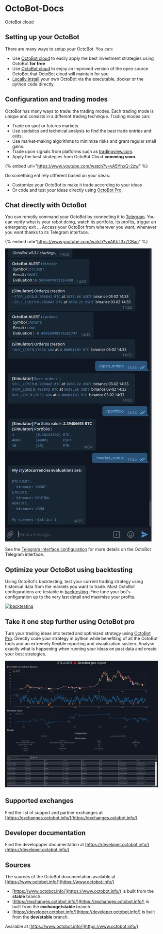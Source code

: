 # OctoBot-Docs

[OctoBot cloud](https://www.octobot.cloud/?utm_source=octobot.info&utm_medium=dk&utm_campaign=readme&utm_content=main_illustration)

## Setting up your OctoBot
There are many ways to setup your OctoBot. You can:

- Use [OctoBot cloud](https://www.octobot.cloud/?utm_source=octobot.info&utm_medium=dk&utm_campaign=readme&utm_content=setting_up_your_octobot) to easily apply the best investment strategies using OctoBot **for free**
- Use [OctoBot cloud](https://www.octobot.cloud/?utm_source=octobot.info&utm_medium=dk&utm_campaign=readme&utm_content=setting_up_your_octobot) to enjoy an improved version of the open source OctoBot that OctoBot cloud will maintain for you
- [Locally install](Installation/Local-Installation.md) your own OctoBot via the executable, docker or the python code directly.

## Configuration and trading modes
OctoBot has many ways to trade: the trading modes. Each trading mode is unique and consists in a different trading technique. Trading modes can:
- Trade on spot or futures markets.
- Use statistics and technical analysis to find the best trade entries and exits.
- Use market-making algorithms to minimize risks and grant regular small gains.
- Trade upon signals from platforms such as [tradingview.com](https://www.tradingview.com/).
- Apply the best strategies from OctoBot Cloud **comming soon**.


{% embed url="https://www.youtube.com/watch?v=vA5YhxQ-2zw" %}


Do something entirely different based on your ideas: 
- Customize your OctoBot to make it trade according to your ideas
- Or code and test your ideas directly using [OctoBot Pro](https://pro.octobot.info/).


## Chat directly with OctoBot

You can remotly command your OctoBot by connecting it to [Telegram](https://telegram.org/). You can verify what is your robot doing, watch its portfolio, its profits, trigger an emergency exit ... Access your OctoBot from wherever you want, whenever you want thanks to its Telegram interface.

{% embed url="https://www.youtube.com/watch?v=AKkT3xZCBac" %}

[![telegram-interface](https://raw.githubusercontent.com/Drakkar-Software/OctoBot/assets/wiki_resources/telegram-interface.webp)](https://raw.githubusercontent.com/Drakkar-Software/OctoBot/assets/wiki_resources/telegram-interface.webp)

See the [Telegram interface configuration](Interfaces/Telegram-interface.md) for more details on the OctoBot Telegram interface.


## Optimize your OctoBot using backtesting

Using OctoBot's backtesting, test your current trading strategy using historical data from the markets you want to trade. Most OctoBot configurations are testable in [backtesting](https://www.investopedia.com/terms/b/backtesting.asp). Fine tune your bot's configuration up to the very last detail and maximise your profits.

[![backtesting](https://raw.githubusercontent.com/Drakkar-Software/OctoBot/assets/wiki_resources/backtesting.jpg)](https://raw.githubusercontent.com/Drakkar-Software/OctoBot/assets/wiki_resources/backtesting.jpg)

## Take it one step further using OctoBot pro
Turn your trading ideas into tested and optimized strategy using [OctoBot Pro](https://pro.octobot.info/).
Directly code your strategy in python while benefiting of all the OctoBot tools and an extremely flexible reporting and visualization system. Analyse exactly what is happening when running your ideas on past data and create your best strategies.

[![octobot_pro_report](https://raw.githubusercontent.com/Drakkar-Software/OctoBot/assets/wiki_resources/octobot_pro_report.jpg)](https://raw.githubusercontent.com/Drakkar-Software/OctoBot/assets/wiki_resources/octobot_pro_report.jpg)


## Supported exchanges

Find the list of support and partner exchanges at [https://exchanges.octobot.info/](https://exchanges.octobot.info/)

## Developer documentation

Find the developpper documentation at [https://developer.octobot.info/](https://developer.octobot.info/)

## Sources
The sources of the OctoBot documentation available at [https://www.octobot.info/](https://www.octobot.info/)
- [https://www.octobot.info/](https://www.octobot.info/) is built from the **stable** branch.
- [https://exchanges.octobot.info/](https://exchanges.octobot.info/) is built from the **exchange/stable** branch.
- [https://developer.octobot.info/](https://developer.octobot.info/) is built from the **dev/stable** branch.

Available at [https://www.octobot.info/](https://www.octobot.info/)
